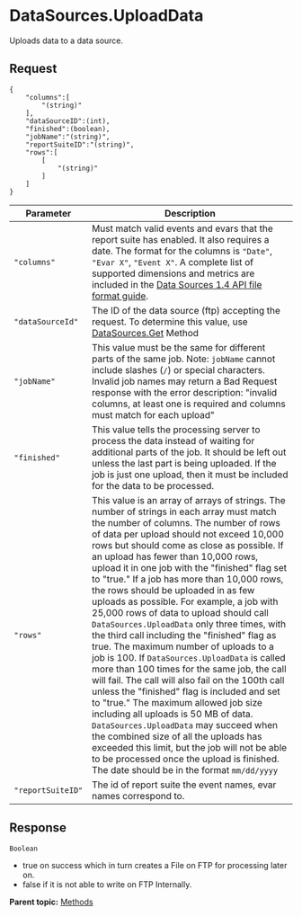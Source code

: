 #  **DataSources.UploadData** 

Uploads data to a data source.

##  **Request** 

 

```
{
	"columns":[
		"(string)"
	],
	"dataSourceID":(int),
	"finished":(boolean),
	"jobName":"(string)",
	"reportSuiteID":"(string)",
	"rows":[
		[
			"(string)"
		]
	]
}
```
|Parameter|Description|
|-----|----------|
| `"columns"`  | Must match valid events and evars that the report suite has enabled. It also requires a date. The format for the columns is `"Date"`, `"Evar X"`, `"Event X"`. A complete list of supported dimensions and metrics are included in the [Data Sources 1.4 API file format guide](https://experienceleague.adobe.com/en/docs/analytics/import/data-sources/file-format). |
| `"dataSourceId"`  | The ID of the data source (ftp) accepting the request. To determine this value, use <a href="https://github.com/AdobeDocs/analytics-1.4-apis/blob/master/docs/data-sources-api/methods/r_getDataSources.md">DataSources.Get</a> Method |
| `"jobName"`  | This value must be the same for different parts of the same job. Note: `jobName` cannot include slashes (`/`) or special characters. Invalid job names may return a Bad Request response with the error description: "invalid columns, at least one is required and columns must match for each upload" |
| `"finished"`  | This value tells the processing server to process the data instead of waiting for additional parts of the job. It should be left out unless the last part is being uploaded. If the job is just one upload, then it must be included for the data to be processed. |
| `"rows"` | This value is an array of arrays of strings. The number of strings in each array must match the number of columns. The number of rows of data per upload should not exceed 10,000 rows but should come as close as possible. If an upload has fewer than 10,000 rows, upload it in one job with the "finished" flag set to "true." If a job has more than 10,000 rows, the rows should be uploaded in as few uploads as possible. For example, a job with 25,000 rows of data to upload should call `DataSources.UploadData` only three times, with the third call including the "finished" flag as true. The maximum number of uploads to a job is 100. If `DataSources.UploadData` is called more than 100 times for the same job, the call will fail. The call will also fail on the 100th call unless the "finished" flag is included and set to "true." The maximum allowed job size including all uploads is 50 MB of data. `DataSources.UploadData` may succeed when the combined size of all the uploads has exceeded this limit, but the job will not be able to be processed once the upload is finished. The date should be in the format `mm/dd/yyyy` |
| `"reportSuiteID"` | The id of report suite the event names, evar names correspond to. |

## Response

`Boolean`
-  true on success which in turn creates a File on FTP for processing later on.
-  false if it is not able to write on FTP Internally.

**Parent topic:** [Methods](../methods/c_data_sources_methods_1.4.md)

